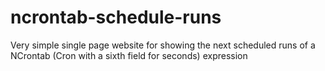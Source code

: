 # ncrontab-schedule-runs
Very simple single page website for showing the next scheduled runs of a NCrontab (Cron with a sixth field for seconds) expression 
